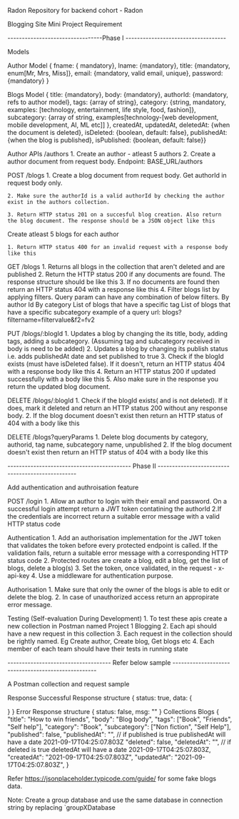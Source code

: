 Radon
Repository for backend cohort - Radon

Blogging Site Mini Project Requirement

---------------------------------Phase I -----------------------------------

Models 


Author Model
{ fname: { mandatory}, lname: {mandatory}, title: {mandatory, enum[Mr, Mrs, Miss]}, email: {mandatory, valid email, unique}, password: {mandatory} }

Blogs Model
{ title: {mandatory}, body: {mandatory}, authorId: {mandatory, refs to author model}, tags: {array of string}, category: {string, mandatory, examples: [technology, entertainment, life style, food, fashion]}, subcategory: {array of string, examples[technology-[web development, mobile development, AI, ML etc]] }, createdAt, updatedAt, deletedAt: {when the document is deleted}, isDeleted: {boolean, default: false}, publishedAt: {when the blog is published}, isPublished: {boolean, default: false}}


Author APIs /authors
    1. Create an author - atleast 5 authors
    2. Create a author document from request body. Endpoint: BASE_URL/authors

POST /blogs
    1. Create a blog document from request body. Get authorId in request body only.

    2. Make sure the authorId is a valid authorId by checking the author exist in the authors collection.

    3. Return HTTP status 201 on a succesful blog creation. Also return the blog document. The response should be a JSON object like this

Create atleast 5 blogs for each author

    1. Return HTTP status 400 for an invalid request with a response body like this

GET /blogs
    1. Returns all blogs in the collection that aren't deleted and are published
    2. Return the HTTP status 200 if any documents are found. The response structure should be like this
    3. If no documents are found then return an HTTP status 404 with a response like this
    4. Filter blogs list by applying filters. Query param can have any combination of below filters.
        By author Id
        By category
        List of blogs that have a specific tag
        List of blogs that have a specific subcategory example of a query url: blogs?filtername=filtervalue&f2=fv2

PUT /blogs/:blogId
    1. Updates a blog by changing the its title, body, adding tags, adding a subcategory. (Assuming tag and subcategory received in body is need to be added)
    2. Updates a blog by changing its publish status i.e. adds publishedAt date and set published to true
    3. Check if the blogId exists (must have isDeleted false). If it doesn't, return an HTTP status 404 with a response body like this
    4. Return an HTTP status 200 if updated successfully with a body like this
    5. Also make sure in the response you return the updated blog document.

DELETE /blogs/:blogId
    1. Check if the blogId exists( and is not deleted). If it does, mark it deleted and return an HTTP status 200 without any response body.
    2. If the blog document doesn't exist then return an HTTP status of 404 with a body like this
 
DELETE /blogs?queryParams
    1. Delete blog documents by category, authorid, tag name, subcategory name, unpublished
    2. If the blog document doesn't exist then return an HTTP status of 404 with a body like this


------------------------------------------- Phase II -------------------------------------------------

Add authentication and authroisation feature

POST /login
    1. Allow an author to login with their email and password. On a successful login attempt return a JWT token contatining the authorId
    2.If the credentials are incorrect return a suitable error message with a valid HTTP status code

Authentication
    1. Add an authorisation implementation for the JWT token that validates the token before every protected endpoint is called. If the validation fails, return a suitable error message with a corresponding HTTP status code
    2. Protected routes are create a blog, edit a blog, get the list of blogs, delete a blog(s)
    3. Set the token, once validated, in the request - x-api-key
    4. Use a middleware for authentication purpose.

Authorisation
    1. Make sure that only the owner of the blogs is able to edit or delete the blog.
    2. In case of unauthorized access return an appropirate error message.


Testing (Self-evaluation During Development)
    1. To test these apis create a new collection in Postman named Project 1 Blogging
    2. Each api should have a new request in this collection
    3. Each request in the collection should be rightly named. Eg Create author, Create blog, Get blogs etc
    4. Each member of each team should have their tests in running state


------------------------------------ Refer below sample ---------------------------------------------------

A Postman collection and request sample

Response
Successful Response structure
{
  status: true,
  data: {

  }
}
Error Response structure
{
  status: false,
  msg: ""
}
Collections
Blogs
{
  "title": "How to win friends",
  "body": "Blog body",
  "tags": ["Book", "Friends", "Self help"],
  "category": "Book",
  "subcategory": ["Non fiction", "Self Help"],
  "published": false,
  "publishedAt": "", // if published is true publishedAt will have a date 2021-09-17T04:25:07.803Z
  "deleted": false,
  "deletedAt": "", // if deleted is true deletedAt will have a date 2021-09-17T04:25:07.803Z,
  "createdAt": "2021-09-17T04:25:07.803Z",
  "updatedAt": "2021-09-17T04:25:07.803Z",
}


Refer https://jsonplaceholder.typicode.com/guide/ for some fake blogs data.


Note: Create a group database and use the same database in connection string by replacing `groupXDatabase
